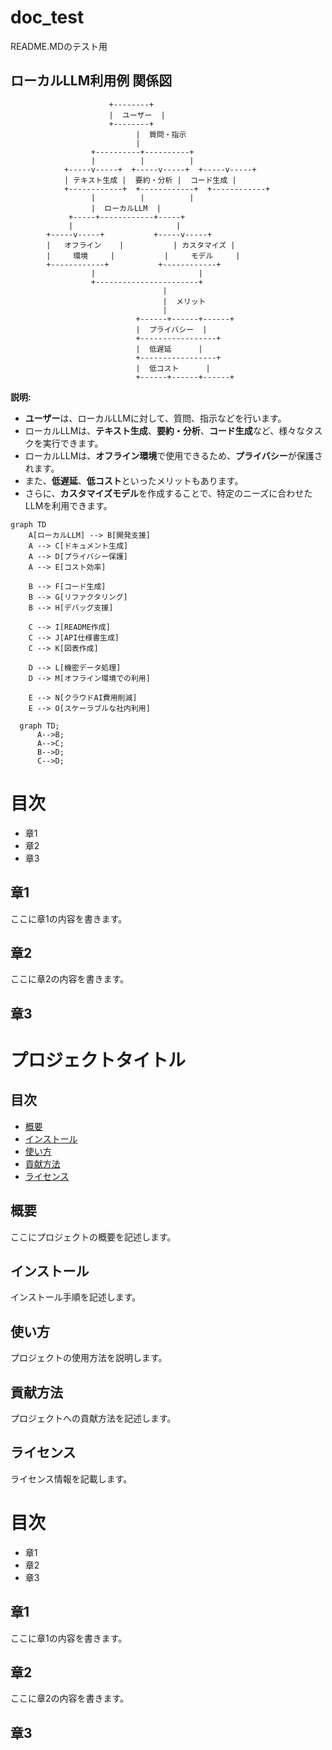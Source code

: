 # doc_test
README.MDのテスト用
## ローカルLLM利用例 関係図

```
                      +--------+
                      |  ユーザー  |
                      +--------+
                            |  質問・指示
                            |
                  +----------+----------+
                  |          |          |
            +-----v-----+  +-----v-----+  +-----v-----+
            | テキスト生成 |  要約・分析 |  コード生成 |
            +------------+  +------------+  +------------+
                  |          |          |
                  |  ローカルLLM  |
             +-----+------------+-----+
             |                       |
        +-----v-----+           +-----v-----+
        |   オフライン    |           | カスタマイズ |
        |     環境     |           |     モデル     |
        +------------+           +------------+
                  |                       |
                  +-----------------------+
                                  |
                                  |  メリット
                                  |
                            +------+------+------+
                            |  プライバシー  |
                            +-----------------+
                            |  低遅延      |
                            +-----------------+
                            |  低コスト      |
                            +------+------+------+
```

**説明:**

* **ユーザー**は、ローカルLLMに対して、質問、指示などを行います。
* ローカルLLMは、**テキスト生成**、**要約・分析**、**コード生成**など、様々なタスクを実行できます。
* ローカルLLMは、**オフライン環境**で使用できるため、**プライバシー**が保護されます。
* また、**低遅延**、**低コスト**といったメリットもあります。
* さらに、**カスタマイズモデル**を作成することで、特定のニーズに合わせたLLMを利用できます。 



```mermaid
graph TD
    A[ローカルLLM] --> B[開発支援]
    A --> C[ドキュメント生成]
    A --> D[プライバシー保護]
    A --> E[コスト効率]

    B --> F[コード生成]
    B --> G[リファクタリング]
    B --> H[デバッグ支援]

    C --> I[README作成]
    C --> J[API仕様書生成]
    C --> K[図表作成]

    D --> L[機密データ処理]
    D --> M[オフライン環境での利用]

    E --> N[クラウドAI費用削減]
    E --> O[スケーラブルな社内利用]
```



```mermaid
  graph TD;
      A-->B;
      A-->C;
      B-->D;
      C-->D;
```


# 目次
- 章1
- 章2
- 章3

## 章1
ここに章1の内容を書きます。

## 章2
ここに章2の内容を書きます。

## 章3






# プロジェクトタイトル

## 目次
- [概要](#概要)
- [インストール](#インストール)
- [使い方](#使い方)
- [貢献方法](#貢献方法)
- [ライセンス](#ライセンス)

## 概要
ここにプロジェクトの概要を記述します。

## インストール
インストール手順を記述します。

## 使い方
プロジェクトの使用方法を説明します。

## 貢献方法
プロジェクトへの貢献方法を記述します。

## ライセンス
ライセンス情報を記載します。





# 目次
- 章1
- 章2
- 章3

## 章1
ここに章1の内容を書きます。

## 章2
ここに章2の内容を書きます。

## 章3























